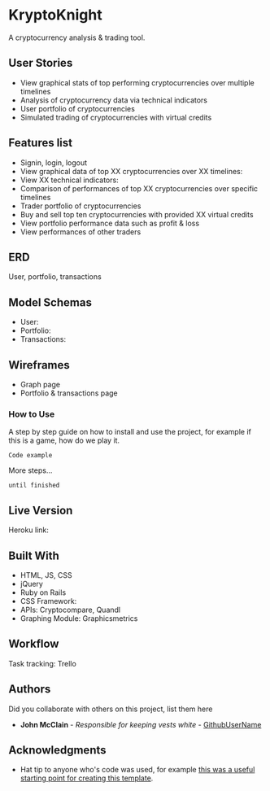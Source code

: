 # KryptoKnight

A cryptocurrency analysis & trading tool.

## User Stories

* View graphical stats of top performing cryptocurrencies over multiple timelines
* Analysis of cryptocurrency data via technical indicators
* User portfolio of cryptocurrencies
* Simulated trading of cryptocurrencies with virtual credits


## Features list
* Signin, login, logout
* View graphical data of top XX cryptocurrencies over XX timelines:
* View XX technical indicators:
* Comparison of performances of top XX cryptocurrencies over specific timelines
* Trader portfolio of cryptocurrencies
* Buy and sell top ten cryptocurrencies with provided XX virtual credits
* View portfolio performance data such as profit & loss
* View performances of other traders

## ERD
User, portfolio, transactions

## Model Schemas
* User:
* Portfolio:
* Transactions:

## Wireframes
* Graph page
* Portfolio & transactions page

### How to Use

A step by step guide on how to install and use the project, for example if this is a game, how do we play it.


```
Code example
```

More steps...

```
until finished
```


## Live Version

Heroku link:

## Built With

* HTML, JS, CSS
* jQuery
* Ruby on Rails
* CSS Framework:
* APIs: Cryptocompare, Quandl
* Graphing Module: Graphicsmetrics

## Workflow

Task tracking: Trello

## Authors

Did you collaborate with others on this project, list them here

* **John McClain** - *Responsible for keeping vests white* - [GithubUserName](https://github.com/GithubUserName)

## Acknowledgments

* Hat tip to anyone who's code was used, for example [this was a useful starting point for creating this template](https://gist.github.com/PurpleBooth/109311bb0361f32d87a2).
